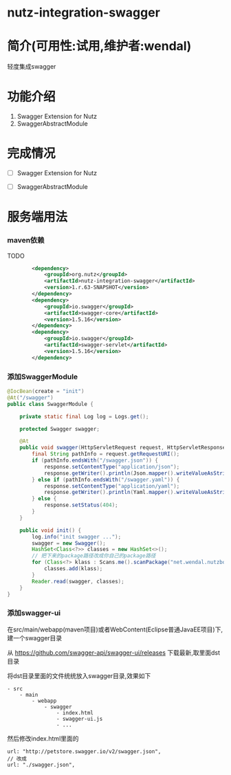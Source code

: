 nutz-integration-swagger
==================================

简介(可用性:试用,维护者:wendal)
==================================

轻度集成swagger

功能介绍
==================================

1. Swagger Extension for Nutz
2. SwaggerAbstractModule

完成情况
==================================

- [ ] Swagger Extension for Nutz
- [ ] SwaggerAbstractModule


服务端用法
==================================

### maven依赖

TODO

```xml
		<dependency>
			<groupId>org.nutz</groupId>
			<artifactId>nutz-integration-swagger</artifactId>
			<version>1.r.63-SNAPSHOT</version>
		</dependency>
		<dependency>
			<groupId>io.swagger</groupId>
			<artifactId>swagger-core</artifactId>
			<version>1.5.16</version>
		</dependency>
		<dependency>
			<groupId>io.swagger</groupId>
			<artifactId>swagger-servlet</artifactId>
			<version>1.5.16</version>
		</dependency>
```

### 添加SwaggerModule

```java
@IocBean(create = "init")
@At("/swagger")
public class SwaggerModule {

    private static final Log log = Logs.get();

    protected Swagger swagger;

    @At
    public void swagger(HttpServletRequest request, HttpServletResponse response) throws Exception {
        final String pathInfo = request.getRequestURI();
        if (pathInfo.endsWith("/swagger.json")) {
            response.setContentType("application/json");
            response.getWriter().println(Json.mapper().writeValueAsString(swagger));
        } else if (pathInfo.endsWith("/swagger.yaml")) {
            response.setContentType("application/yaml");
            response.getWriter().println(Yaml.mapper().writeValueAsString(swagger));
        } else {
            response.setStatus(404);
        }
    }

    public void init() {
        log.info("init swagger ...");
        swagger = new Swagger();
        HashSet<Class<?>> classes = new HashSet<>();
        // 把下来的package路径改成你自己的package路径
        for (Class<?> klass : Scans.me().scanPackage("net.wendal.nutzbook.swagger")) {
            classes.add(klass);
        }
        Reader.read(swagger, classes);
    }
}
```

### 添加swagger-ui

在src/main/webapp(maven项目)或者WebContent(Eclipse普通JavaEE项目)下,建一个swagger目录

从 https://github.com/swagger-api/swagger-ui/releases 下载最新,取里面dst目录

将dst目录里面的文件统统放入swagger目录,效果如下

```
- src
	- main
		- webapp
			- swagger
				- index.html
				- swagger-ui.js
				- ...
```

然后修改index.html里面的

```
url: "http://petstore.swagger.io/v2/swagger.json",
// 改成
url: "./swagger.json",

```